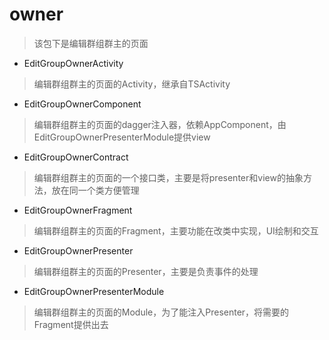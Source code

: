 # owner
> 该包下是编辑群组群主的页面

- EditGroupOwnerActivity
> 编辑群组群主的页面的Activity，继承自TSActivity

- EditGroupOwnerComponent
> 编辑群组群主的页面的dagger注入器，依赖AppComponent，由EditGroupOwnerPresenterModule提供view

- EditGroupOwnerContract
> 编辑群组群主的页面的一个接口类，主要是将presenter和view的抽象方法，放在同一个类方便管理

- EditGroupOwnerFragment
> 编辑群组群主的页面的Fragment，主要功能在改类中实现，UI绘制和交互

- EditGroupOwnerPresenter
> 编辑群组群主的页面的Presenter，主要是负责事件的处理

- EditGroupOwnerPresenterModule
> 编辑群组群主的页面的Module，为了能注入Presenter，将需要的Fragment提供出去